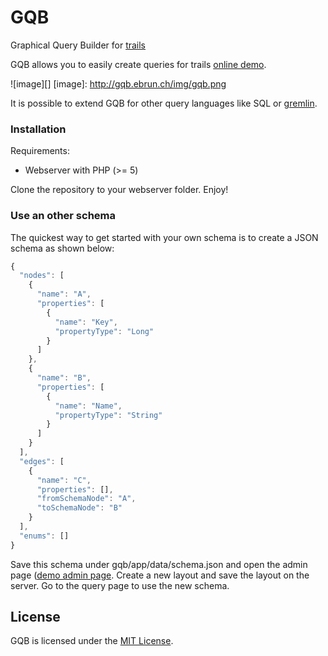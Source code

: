 GQB
===

Graphical Query Builder for [trails](https://github.com/danielkroeni/trails)

GQB allows you to easily create queries for trails [online demo](http://gqb.ebrun.ch/).

 ![image][]
  [image]: http://gqb.ebrun.ch/img/gqb.png

It is possible to extend GQB for other query languages like SQL or [gremlin](https://github.com/tinkerpop/gremlin/wiki).


### Installation

Requirements:

- Webserver with PHP (>= 5)

Clone the repository to your webserver folder. Enjoy!


### Use an other schema

The quickest way to get started with your own schema is to create a JSON schema as shown below:

```js
{
  "nodes": [
    {
      "name": "A",
      "properties": [
        {
          "name": "Key",
          "propertyType": "Long"
        }
      ]
    },
    {
      "name": "B",
      "properties": [
        {
          "name": "Name",
          "propertyType": "String"
        }
      ]
    }
  ],
  "edges": [
    {
      "name": "C",
      "properties": [],
      "fromSchemaNode": "A",
      "toSchemaNode": "B"
    }
  ],
  "enums": []
}
```

Save this schema under gqb/app/data/schema.json and open the admin page ([demo admin page](http://gqb.ebrun.ch/#/admin).
Create a new layout and save the layout on the server. Go to the query page to use the new schema.

## License
GQB is licensed under the [MIT License](http://www.opensource.org/licenses/mit-license.php).
